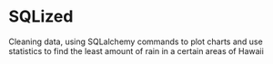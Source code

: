 # SQLized
Cleaning data, using SQLalchemy commands to plot charts and use statistics to find the least amount of rain in a certain areas of Hawaii
